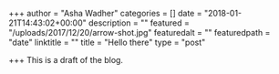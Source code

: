 +++
author = "Asha Wadher"
categories = []
date = "2018-01-21T14:43:02+00:00"
description = ""
featured = "/uploads/2017/12/20/arrow-shot.jpg"
featuredalt = ""
featuredpath = "date"
linktitle = ""
title = "Hello there"
type = "post"

+++
This is a draft of the blog. 